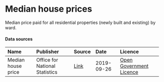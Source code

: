 # Median house prices

Median price paid for all residential properties (newly built and existing) by ward.

#### Data sources

| Name          | Publisher     | Source        | Date          | Licence       |
| :------------- | :------------- | :------------- | :------------- | :------------- |
| Median house price | Office for National Statistics | [Link](https://www.ons.gov.uk/peoplepopulationandcommunity/housing/datasets/medianpricepaidbywardhpssadataset37) | 2019-09-26 | [Open Government Licence](http://www.nationalarchives.gov.uk/doc/open-government-licence/version/3/) |
